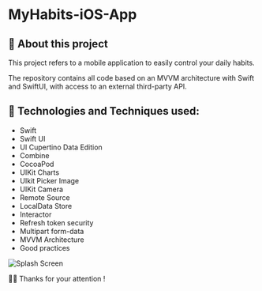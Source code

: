 # MyHabits-iOS-App

## 📱 About this project
This project refers to a mobile application to easily control your daily habits.

The repository contains all code based on an MVVM architecture with Swift and SwiftUI, with access to an external third-party API.

##  🤔 Technologies and Techniques used:
* Swift
* Swift UI
* UI Cupertino Data Edition
* Combine
* CocoaPod
* UIKit Charts
* UIkit Picker Image
* UIKit Camera
* Remote Source
* LocalData Store
* Interactor
* Refresh token security
* Multipart form-data
* MVVM Architecture
* Good practices


![Splash Screen]([https://drive.google.com/file/d/1FX7ZI2wi8QQbcA_XCxIrXboRVo1STMj-/view](https://drive.google.com/file/d/1FX7ZI2wi8QQbcA_XCxIrXboRVo1STMj-/view?usp=sharing)https://drive.google.com/file/d/1FX7ZI2wi8QQbcA_XCxIrXboRVo1STMj-/view?usp=sharing)


🙏🏽 Thanks for your attention ! 
